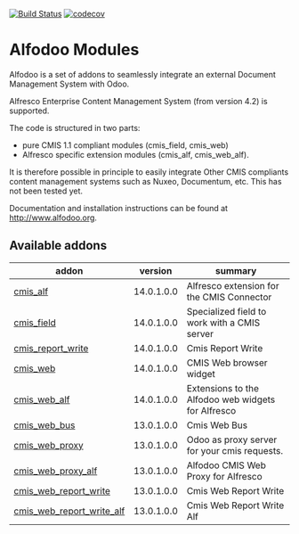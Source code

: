 [![Build Status](https://travis-ci.org/acsone/alfodoo.svg?branch=13.0)](https://travis-ci.org/acsone/alfodoo)
[![codecov](https://codecov.io/gh/acsone/alfodoo/branch/13.0/graph/badge.svg)](https://codecov.io/gh/acsone/alfodoo)
# Alfodoo Modules

Alfodoo is a set of addons to seamlessly integrate an external Document
Management System with Odoo.

Alfresco Enterprise Content Management System (from version 4.2) is supported.

The code is structured in two parts:
- pure CMIS 1.1 compliant modules (cmis_field, cmis_web)
- Alfresco specific extension modules (cmis_alf, cmis_web_alf). 

It is therefore possible in principle to easily integrate Other CMIS compliants
content management systems such as Nuxeo, Documentum, etc. This has not been tested yet.

Documentation and installation instructions can be found at http://www.alfodoo.org.

[//]: # (addons)

Available addons
----------------
addon | version | summary
--- | --- | ---
[cmis_alf](cmis_alf/) | 14.0.1.0.0 | Alfresco extension for the CMIS Connector
[cmis_field](cmis_field/) | 14.0.1.0.0 | Specialized field to work with a CMIS server
[cmis_report_write](cmis_report_write/) | 14.0.1.0.0 | Cmis Report Write
[cmis_web](cmis_web/) | 14.0.1.0.0 | CMIS Web browser widget
[cmis_web_alf](cmis_web_alf/) | 14.0.1.0.0 | Extensions to the Alfodoo web widgets for Alfresco
[cmis_web_bus](cmis_web_bus/) | 13.0.1.0.0 | Cmis Web Bus
[cmis_web_proxy](cmis_web_proxy/) | 13.0.1.0.0 | Odoo as proxy server for your cmis requests.
[cmis_web_proxy_alf](cmis_web_proxy_alf/) | 13.0.1.0.0 | Alfodoo CMIS Web Proxy for Alfresco
[cmis_web_report_write](cmis_web_report_write/) | 13.0.1.0.0 | Cmis Web Report Write
[cmis_web_report_write_alf](cmis_web_report_write_alf/) | 13.0.1.0.0 | Cmis Web Report Write Alf

[//]: # (end addons)
